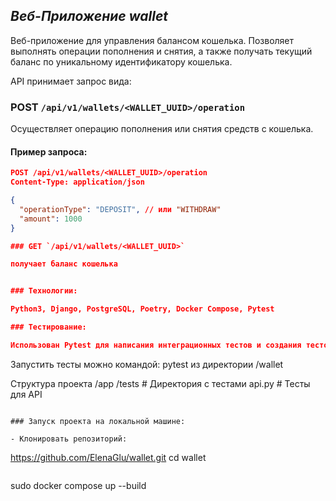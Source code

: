 ## _Веб-Приложение wallet_

Веб-приложение для управления балансом кошелька.
Позволяет выполнять операции пополнения и снятия, а также получать текущий баланс по уникальному идентификатору кошелька.

API принимает запрос вида:

### POST `/api/v1/wallets/<WALLET_UUID>/operation`

Осуществляет операцию пополнения или снятия средств с кошелька.

#### Пример запроса:
```json
POST /api/v1/wallets/<WALLET_UUID>/operation
Content-Type: application/json

{
  "operationType": "DEPOSIT", // или "WITHDRAW"
  "amount": 1000
}

### GET `/api/v1/wallets/<WALLET_UUID>`

получает баланс кошелька


### Технологии:

Python3, Django, PostgreSQL, Poetry, Docker Compose, Pytest

### Тестирование:

Использован Pytest для написания интеграционных тестов и создания тестовой бд.

```
Запустить тесты можно командой: pytest из директории /wallet

Структура проекта
/app
  /tests              # Директория с тестами
      api.py          # Тесты для API
```

### Запуск проекта на локальной машине:

- Клонировать репозиторий:
```
https://github.com/ElenaGlu/wallet.git
cd wallet
```
```
sudo docker compose up --build
```

